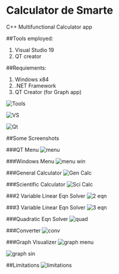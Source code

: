 # Calculator de Smarte
 C++ Multifunctional Calculator app
 
	

##Tools employed:
1. Visual Studio 19
2. QT creator 

##Requiements:
1. Windows x84
2. .NET Framework
3. QT Creator (for Graph app)


![Tools](https://github.com/sthasam2/Calculator-de-Smarte/blob/master/readmefiles/Screenshot%20(37).png)

![VS](https://github.com/sthasam2/Calculator-de-Smarte/blob/master/readmefiles/Screenshot%20(38).png)

![Qt](https://github.com/sthasam2/Calculator-de-Smarte/blob/master/readmefiles/Screenshot%20(39).png)

##Some Screenshots

###QT Menu
![menu](https://github.com/sthasam2/Calculator-de-Smarte/blob/master/readmefiles/Picture1.gif)

###Windows Menu
![menu win](https://github.com/sthasam2/Calculator-de-Smarte/blob/master/readmefiles/Picture10.png)


###General Calculator
![Gen Calc](https://github.com/sthasam2/Calculator-de-Smarte/blob/master/readmefiles/Picture2.gif)


###Scientific Calculator
![Sci Calc](https://github.com/sthasam2/Calculator-de-Smarte/blob/master/readmefiles/Picture3.gif)


###2 Variable Linear Eqn Solver
![2 eqn](https://github.com/sthasam2/Calculator-de-Smarte/blob/master/readmefiles/Picture4.gif)


###3 Variable Linear Eqn Solver
![3 eqn](https://github.com/sthasam2/Calculator-de-Smarte/blob/master/readmefiles/Picture5.gif)


###Quadratic Eqn Solver
![quad](https://github.com/sthasam2/Calculator-de-Smarte/blob/master/readmefiles/Picture6.gif)


###Converter
![conv](https://github.com/sthasam2/Calculator-de-Smarte/blob/master/readmefiles/Picture7.gif)


###Graph Visualizer
![graph menu](https://github.com/sthasam2/Calculator-de-Smarte/blob/master/readmefiles/Picture9.png)

![graph sin](https://github.com/sthasam2/Calculator-de-Smarte/blob/master/readmefiles/Picture8.gif)


##Limitations
![limitations](https://github.com/sthasam2/Calculator-de-Smarte/blob/master/readmefiles/Screenshot%20(40).png)


